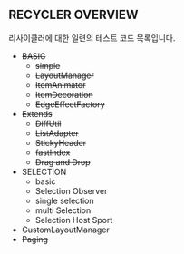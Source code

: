 RECYCLER OVERVIEW
---
리사이클러에 대한 일련의 테스트 코드 목록입니다. 

- ~~BASIC~~
    - ~~simple~~
    - ~~LayoutManager~~
    - ~~ItemAnimator~~
    - ~~ItemDecoration~~
    - ~~EdgeEffectFactory~~
- ~~Extends~~
    - ~~DiffUtil~~
    - ~~ListAdapter~~
    - ~~StickyHeader~~
    - ~~fastIndex~~
    - ~~Drag and Drop~~
- SELECTION 
    - basic
    - Selection Observer
    - single selection
    - multi Selection
    - Selection Host Sport
- ~~CustomLayoutManager~~
- ~~Paging~~

